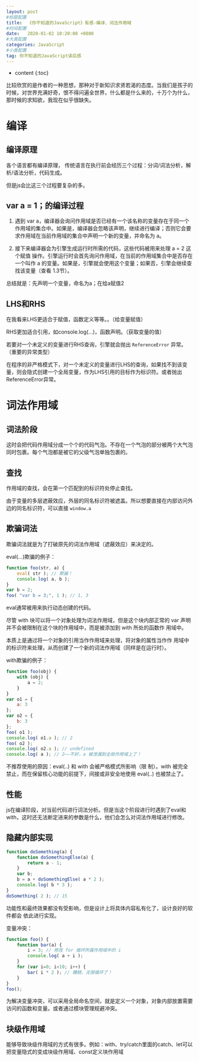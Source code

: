 ```yaml
---
layout: post
#标题配置
title:  《你不知道的JavaScript》有感-编译、词法作用域
#时间配置
date:   2020-01-02 10:20:00 +0800
#大类配置
categories: JavaScript
#小类配置
tag: 你不知道的JavaScript读后感
---
```


* content
{:toc}

比较欣赏的是作者的一种思想，那种对于新知识求贤若渴的态度。当我们是孩子的时候，对世界充满好奇，恨不得问遍全世界，什么都是什么来的，十万个为什么，那时候的求知欲，我现在似乎很缺失。

编译
====

编译原理
----
各个语言都有编译原理，
传统语言在执行前会经历三个过程：分词/词法分析，解析/语法分析，代码生成。

但是js会比这三个过程要复杂的多。

var a = 1；的编译过程
------

1. 遇到 var a，编译器会询问作用域是否已经有一个该名称的变量存在于同一个作用域的集合中。如果是，编译器会忽略该声明，继续进行编译；否则它会要求作用域在当前作用域的集合中声明一个新的变量，并命名为 a。

2. 接下来编译器会为引擎生成运行时所需的代码，这些代码被用来处理 a = 2 这个赋值
操作。引擎运行时会首先询问作用域，在当前的作用域集合中是否存在一个叫作 a 的变量。如果是，引擎就会使用这个变量；如果否，引擎会继续查找该变量（查看 1.3节）。

总结就是：先声明一个变量，命名为a；在给a赋值2

LHS和RHS
-----
在我看来LHS更适合于赋值，函数定义等等。。（给变量赋值）

RHS更加适合引用，如console.log(...)，函数声明。（获取变量的值）

若要对一个未定义的变量进行RHS查询，引擎就会抛出 `ReferenceError`
异常。（重要的异常类型）

在程序的非严格模式下，对一个未定义的变量进行LHS的查询，如果找不到该变量，则会隐式创建一个全局变量，作为LHS引用的目标作为标识符。或者抛出ReferenceError异常。

词法作用域
========

词法阶段
-----
这时会把代码作用域分成一个个的代码气泡。不存在一个气泡的部分被两个大气泡同时包裹。每个气泡都是被它的父级气泡单独包裹的。

查找
----
作用域的查找，会在第一个匹配到的标识符处停止查找。

由于变量的多层遮蔽效应，外层的同名标识符被遮盖。所以想要直接在内部访问外边的同名标识符，可以直接 `window.a `

欺骗词法
-----
欺骗词法就是为了打破原先的词法作用域（遮蔽效应）来决定的。

eval(...)欺骗的例子：
```js
function foo(str, a) {
    eval( str ); // 欺骗！
    console.log( a, b );
}
var b = 2;
foo( "var b = 3;", 1 ); // 1, 3
```
eval通常被用来执行动态创建的代码。

尽管 with 块可以将一个对象处理为词法作用域，但是这个块内部正常的 var
声明并不会被限制在这个块的作用域中，而是被添加到 with 所处的函数作
用域中。

本质上是通过将一个对象的引用当作作用域来处理，将对象的属性当作作
用域中的标识符来处理，从而创建了一个新的词法作用域（同样是在运行时）。

with欺骗的例子：
```js
function foo(obj) {
    with (obj) {
        a = 2;
    }
}
var o1 = {
    a: 3
};
var o2 = {
    b: 3
};
foo( o1 );
console.log( o1.a ); // 2
foo( o2 );
console.log( o2.a ); // undefined
console.log( a ); // 2——不好，a 被泄漏到全局作用域上了！
```

不推荐使用的原因：eval(..) 和 with 会被严格模式所影响（限
制）。with 被完全禁止，而在保留核心功能的前提下，间接或非安全地使用
eval(..) 也被禁止了。

性能
------
js在编译阶段，对当前代码进行词法分析。但是当这个阶段进行时遇到了eval和with，这时还无法断定进来的参数是什么，他们会怎么对词法作用域进行修改。

隐藏内部实现
----
```js
function doSomething(a) {
    function doSomethingElse(a) {
        return a - 1;
    }
    var b;
    b = a + doSomethingElse( a * 2 );
    console.log( b * 3 );
}
doSomething( 2 ); // 15
```
功能性和最终效果都没有受影响，但是设计上将具体内容私有化了，设计良好的软件都会
依此进行实现。

变量冲突：
```js
function foo() {
    function bar(a) {
        i = 3; // 修改 for 循环所属作用域中的 i
        console.log( a + i );
    }
    for (var i=0; i<10; i++) {
        bar( i * 2 ); // 糟糕，无限循环了！
    }
}
foo();
```
为解决变量冲突，可以采用全局命名空间，就是定义一个对象，对象内部放置需要访问的函数和变量。或者通过模块管理规避冲突。

块级作用域
-------
能够导致块级作用域的方式有很多。例如：with、try/catch里面的catch、let可以把变量隐式的变成块级作用域、const定义块作用域







